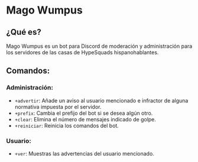 # Mago Wumpus

## ¿Qué es?
Mago Wumpus es un bot para Discord de moderación y administración para los servidores de las casas de HypeSquads hispanohablantes.

## Comandos:
### Administración:
- `+advertir`: Añade un aviso al usuario mencionado e infractor de alguna normativa impuesta por el servidor.
- `+prefix`: Cambia el prefijo del bot si se desea algún otro.
- `+clear`: Elimina el número de mensajes indicado de golpe.
- `+reiniciar`: Reinicia los comandos del bot.

### Usuario:
- `+ver`: Muestras las advertencias del usuario mencionado.

